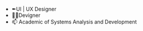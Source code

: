 - ✒UI | UX Designer</br>
- 👨‍💻Devigner</br>
- 📫 Academic of Systems Analysis and Development

<!---
ronald-lopes/ronald-lopes is a ✨ special ✨ repository because its `README.md` (this file) appears on your GitHub profile.
You can click the Preview link to take a look at your changes.
--->

